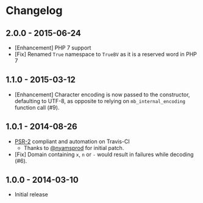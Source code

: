# Changelog

## 2.0.0 - 2015-06-24

- [Enhancement] PHP 7 support
- [Fix] Renamed `True` namespace to `TrueBV` as it is a reserved word in PHP 7


## 1.1.0 - 2015-03-12

- [Enhancement] Character encoding is now passed to the constructor, defaulting to UTF-8, as opposite to relying on `mb_internal_encoding` function call (#9).


## 1.0.1 - 2014-08-26

- [PSR-2](https://github.com/php-fig/fig-standards/blob/master/accepted/PSR-2-coding-style-guide.md) compliant and automation on Travis-CI
  - Thanks to [@nyamsprod](https://github.com/nyamsprod) for initial patch.
- [Fix] Domain containing `x`, `n` or `-` would result in failures while decoding (#6).


## 1.0.0 - 2014-03-10

- Initial release
